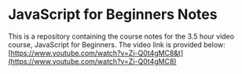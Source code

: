 # JavaScript for Beginners Notes

This is a repository containing the course notes for the 3.5 hour video course, JavaScript for Beginners.
The video link is provided below: 
[https://www.youtube.com/watch?v=Zi-Q0t4gMC8&t](https://www.youtube.com/watch?v=Zi-Q0t4gMC8)
